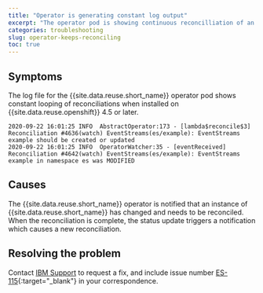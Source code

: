 ```yaml
---
title: "Operator is generating constant log output"
excerpt: "The operator pod is showing continuous reconcilliation of an Event Streams instance and generating constant log output."
categories: troubleshooting
slug: operator-keeps-reconciling
toc: true
---
```


## Symptoms
The log file for the {{site.data.reuse.short_name}} operator pod shows constant looping of reconciliations when installed on {{site.data.reuse.openshift}} 4.5 or later.

```
2020-09-22 16:01:25 INFO  AbstractOperator:173 - [lambda$reconcile$3] Reconciliation #4636(watch) EventStreams(es/example): EventStreams example should be created or updated
2020-09-22 16:01:25 INFO  OperatorWatcher:35 - [eventReceived] Reconciliation #4642(watch) EventStreams(es/example): EventStreams example in namespace es was MODIFIED
```

## Causes
The {{site.data.reuse.short_name}} operator is notified that an instance of {{site.data.reuse.short_name}} has changed and needs to be reconciled. When the reconciliation is complete, the status update triggers a notification which causes a new reconciliation.

## Resolving the problem
Contact [IBM Support](../../support) to request a fix, and include issue number [ES-115](https://github.com/IBM/event-streams/issues/115){:target="_blank"} in your correspondence.
